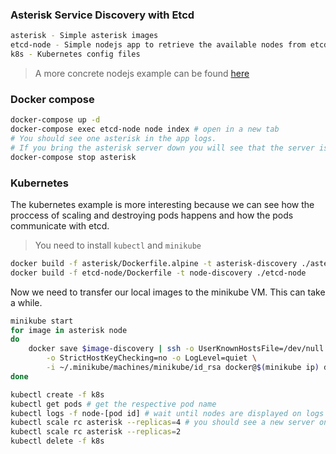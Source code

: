 ### Asterisk Service Discovery with Etcd

```bash
asterisk - Simple asterisk images
etcd-node - Simple nodejs app to retrieve the available nodes from etcd
k8s - Kubernetes config files
```

> A more concrete nodejs example can be found [here](https://github.com/dougbtv/vnf-asterisk-controller)

### Docker compose

```bash
docker-compose up -d
docker-compose exec etcd-node node index # open in a new tab
# You should see one asterisk in the app logs.
# If you bring the asterisk server down you will see that the server is also deleted from the app(and etcd too).
docker-compose stop asterisk
```

### Kubernetes

The kubernetes example is more interesting because we can see how the proccess of scaling and destroying pods happens and how the pods communicate with etcd.

> You need to install `kubectl` and `minikube`

```bash
docker build -f asterisk/Dockerfile.alpine -t asterisk-discovery ./asterisk
docker build -f etcd-node/Dockerfile -t node-discovery ./etcd-node
```

Now we need to transfer our local images to the minikube VM. This can take a while.

```bash
minikube start 
for image in asterisk node
do
    docker save $image-discovery | ssh -o UserKnownHostsFile=/dev/null \
        -o StrictHostKeyChecking=no -o LogLevel=quiet \
        -i ~/.minikube/machines/minikube/id_rsa docker@$(minikube ip) docker load
done
```

```bash
kubectl create -f k8s
kubectl get pods # get the respective pod name
kubectl logs -f node-[pod id] # wait until nodes are displayed on logs
kubectl scale rc asterisk --replicas=4 # you should see a new server on the node logs after some time
kubectl scale rc asterisk --replicas=2
kubectl delete -f k8s
```
